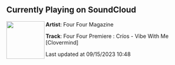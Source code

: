 ## Currently Playing on SoundCloud

[<img align="left" width="100" src="https://i1.sndcdn.com/artworks-8f1GtadVwLfv3xcd-GPtuxQ-t500x500.jpg">](https://soundcloud.com/fourfourmagazine/four-four-premiere-crios-vibe-with-me-clovermind)

**Artist**: Four Four Magazine 

**Track**: Four Four Premiere : Críos - Vibe With Me [Clovermind]

Last updated at 09/15/2023 10:48
